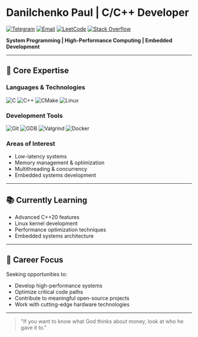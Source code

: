 # Danilchenko Paul | С/С++ Developer 

[![Telegram](https://img.shields.io/badge/Telegram-26A5E4?style=for-the-badge&logo=telegram&logoColor=white)](https://t.me/Paul_von_Daniels)
[![Email](https://img.shields.io/badge/Email-333333?style=for-the-badge&logo=gmail&logoColor=white)](mailto:www.facemash@gmail.com)
[![LeetCode](https://img.shields.io/badge/LeetCode-FFA116?style=for-the-badge&logo=leetcode&logoColor=black)](https://leetcode.com/problemset/)
[![Stack Overflow](https://img.shields.io/badge/Stack_Overflow-FE7A16?style=for-the-badge&logo=stack-overflow&logoColor=white)](https://ru.stackoverflow.com/users/713493/lorraineboza-wilelkwile)

**System Programming | High-Performance Computing | Embedded Development**

---

## 🔧 Core Expertise

### Languages & Technologies
![C](https://img.shields.io/badge/C-00599C?style=for-the-badge&logo=c&logoColor=white)
![C++](https://img.shields.io/badge/C++-00599C?style=for-the-badge&logo=c%2B%2B&logoColor=white)
![CMake](https://img.shields.io/badge/CMake-064F8C?style=for-the-badge&logo=cmake&logoColor=white)
![Linux](https://img.shields.io/badge/Linux-FCC624?style=for-the-badge&logo=linux&logoColor=black)

### Development Tools
![Git](https://img.shields.io/badge/Git-F05032?style=for-the-badge&logo=git&logoColor=white)
![GDB](https://img.shields.io/badge/GDB-4B8BBE?style=for-the-badge&logo=gnu&logoColor=white)
![Valgrind](https://img.shields.io/badge/Valgrind-4B8BBE?style=for-the-badge)
![Docker](https://img.shields.io/badge/Docker-2496ED?style=for-the-badge&logo=docker&logoColor=white)

### Areas of Interest
- Low-latency systems
- Memory management & optimization
- Multithreading & concurrency
- Embedded systems development

---

## 📚 Currently Learning
- Advanced C++20 features
- Linux kernel development
- Performance optimization techniques
- Embedded systems architecture

---

## 🎯 Career Focus

Seeking opportunities to:
- Develop high-performance systems
- Optimize critical code paths
- Contribute to meaningful open-source projects
- Work with cutting-edge hardware technologies

---

> "If you want to know what God thinks about money, look at who he gave it to."  

